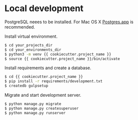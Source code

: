 # Local development
PostgreSQL neees to be installed. 
For Mac OS X [Postgres.app](http://postgresapp.com/) is recommended.

Install virtual environment.
```sh
$ cd your_projects_dir
$ cd your_environments_dir
$ python3 -m venv {{ cookiecutter.project_name }}
$ source {{ cookiecutter.project_name }}/bin/activate
```

Install requirements and create a database.
```sh
$ cd {{ cookiecutter.project_name }}
$ pip install -r requirements/development.txt
$ createdb gulpsetup
```

Migrate and start development server.
```sh
$ python manage.py migrate
$ python manage.py createsuperuser
$ python manage.py runserver
```
